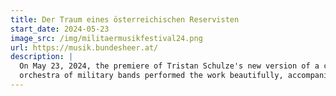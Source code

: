 ```yaml
---
title: Der Traum eines österreichischen Reservisten 
start_date: 2024-05-23
image_src: /img/militaermusikfestival24.png
url: https://musik.bundesheer.at/
description: |
  On May 23, 2024, the premiere of Tristan Schulze's new version of a classic symphonic wind music piece took place in Grafenegg. The selection 
  orchestra of military bands performed the work beautifully, accompanied by a video production from the artist collective Lawine Torrén.
---
```

